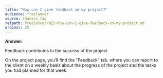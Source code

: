 ```yaml
---
title: "How can I give feedback on my project?"
audience: freelancer
source: shakers_faq
relpath: freelancer/025-how-can-i-give-feedback-on-my-project.md
ordinal: 25
---
```


**Answer:**

Feedback contributes to the success of the project.

On the project page, you'll find the "Feedback" tab, where you can report to the client on a weekly basis about the progress of the project and the tasks you had planned for that week.
